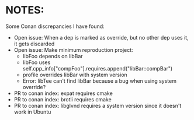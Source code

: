 # NOTES:

Some Conan discrepancies I have found:

* Open issue: When a dep is marked as override, but no other dep uses it, it gets discarded
* Open issue: Make minimum reproduction project:
  * libFoo depends on libBar
  * libFoo uses self.cpp_info["compFoo"].requires.append("libBar::compBar")
  * profile overrides libBar with system version
  * Error: libTee can't find libBar because a bug when using system override?
* PR to conan index: expat requires cmake
* PR to conan index: brotli requires cmake
* PR to conan index: libglvnd requires a system version since it doesn't work in Ubuntu
